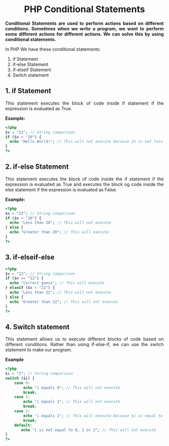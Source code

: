<style>
  body {
    text-align: justify;
  }
  th, td{
    text-align: center;
  }
</style>

 <h1 style="text-align: center;"> PHP Conditional Statements </h1>

**Conditional Statements are used to perform actions based on different conditions. Sometimes when we write a program, we want to perform some different actions for different actions. We can solve this by using conditional statements.**

In PHP We have these conditional statements:

1. if Statement
2. if-else Statement
3. if-elseif Statement
4. Switch statement

## 1. if Statement

This statement executes the block of code inside if statement if the expression is evaluated as True.

**Example:**

```php
<?php
$x = "22"; // String comparison
if ($x < "20") {
  echo "Hello World!"; // This will not execute because 22 is not less than 20
}
?>
```

## 2. if-else Statement

This statement executes the block of code inside the if statement if the expression is evaluated as True and executes the block og code inside the else statement if the expression is evaluated as False.

**Example:**

```php
<?php
$x = "22"; // String comparison
if ($x < "20") {
  echo "Less than 20"; // This will not execute
} else {
  echo "Greater than 20"; // This will execute
}
?>
```

## 3. if-elseif-else

```php
<?php
$x = "22"; // String comparison
if ($x == "22") {
  echo "correct guess"; // This will execute
} elseif ($x < "22") {
  echo "Less than 22"; // This will not execute
} else {
  echo "Greater than 22"; // This will not execute
}
?>
```

## 4. Switch statement

This statement allows us to execute different blocks of code based on different conditions. Rather than using if-else-if, we can use the switch statement to make our program.

**Example**

```php
<?php
$i = "2"; // String comparison
switch ($i) {
    case 0:
        echo "i equals 0"; // This will not execute
        break;
    case 1:
        echo "i equals 1"; // This will not execute
        break;
    case 2:
        echo "i equals 2"; // This will execute because $i is equal to "2"
        break;
    default:
       echo "i is not equal to 0, 1 or 2"; // This will not execute
}
?>
```
